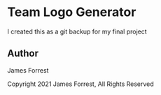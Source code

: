 # Team Logo Generator
I created this as a git backup for my final project

## Author

James Forrest

Copyright 2021 James Forrest, All Rights Reserved